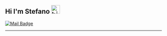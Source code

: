 ## Hi I'm Stefano <img src="https://user-images.githubusercontent.com/1303154/88677602-1635ba80-d120-11ea-84d8-d263ba5fc3c0.gif" width="28px" alt="hi">

[![Mail Badge](https://img.shields.io/badge/-0x550xaa-c0392b?style=flat&labelColor=c0392b&logo=gmail&logoColor=white)](mailto:stefano.cuizza@protonmail.com)

---
 
